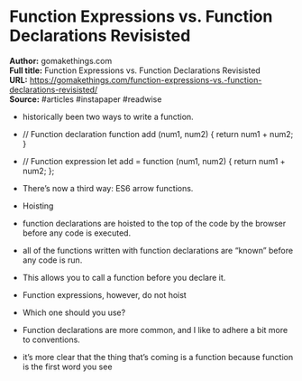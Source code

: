 # Function Expressions vs. Function Declarations Revisisted

**Author:** gomakethings.com  
**Full title:** Function Expressions vs. Function Declarations Revisisted  
**URL:** https://gomakethings.com/function-expressions-vs.-function-declarations-revisisted/  
**Source:** #articles #instapaper #readwise

- historically been two ways to write a function. 
   
- // Function declaration
  function add (num1, num2) {
  return num1 + num2;
  } 
   
- // Function expression
  let add = function (num1, num2) {
  return num1 + num2;
  }; 
   
- There’s now a third way: ES6 arrow functions. 
   
- Hoisting 
   
- function declarations are hoisted to the top of the code by the browser before any code is executed. 
   
- all of the functions written with function declarations are “known” before any code is run. 
   
- This allows you to call a function before you declare it. 
   
- Function expressions, however, do not hoist 
   
- Which one should you use? 
   
- Function declarations are more common, and I like to adhere a bit more to conventions. 
   
- it’s more clear that the thing that’s coming is a function because function is the first word you see 
   
